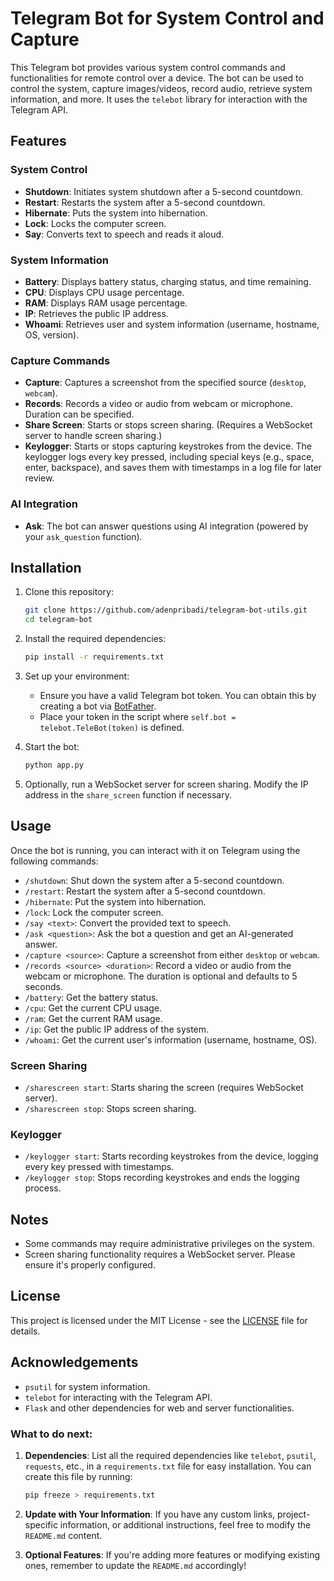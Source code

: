 # Telegram Bot for System Control and Capture

This Telegram bot provides various system control commands and functionalities for remote control over a device. The bot can be used to control the system, capture images/videos, record audio, retrieve system information, and more. It uses the `telebot` library for interaction with the Telegram API.

## Features

### System Control
- **Shutdown**: Initiates system shutdown after a 5-second countdown.
- **Restart**: Restarts the system after a 5-second countdown.
- **Hibernate**: Puts the system into hibernation.
- **Lock**: Locks the computer screen.
- **Say**: Converts text to speech and reads it aloud.

### System Information
- **Battery**: Displays battery status, charging status, and time remaining.
- **CPU**: Displays CPU usage percentage.
- **RAM**: Displays RAM usage percentage.
- **IP**: Retrieves the public IP address.
- **Whoami**: Retrieves user and system information (username, hostname, OS, version).

### Capture Commands
- **Capture**: Captures a screenshot from the specified source (`desktop`, `webcam`).
- **Records**: Records a video or audio from webcam or microphone. Duration can be specified.
- **Share Screen**: Starts or stops screen sharing. (Requires a WebSocket server to handle screen sharing.)
- **Keylogger**: Starts or stops capturing keystrokes from the device. The keylogger logs every key pressed, including special keys (e.g., space, enter, backspace), and saves them with timestamps in a log file for later review.

### AI Integration
- **Ask**: The bot can answer questions using AI integration (powered by your `ask_question` function).

## Installation

1. Clone this repository:
   ```bash
   git clone https://github.com/adenpribadi/telegram-bot-utils.git
   cd telegram-bot
   ```

2. Install the required dependencies:
   ```bash
   pip install -r requirements.txt
   ```

3. Set up your environment:
   - Ensure you have a valid Telegram bot token. You can obtain this by creating a bot via [BotFather](https://core.telegram.org/bots#botfather).
   - Place your token in the script where `self.bot = telebot.TeleBot(token)` is defined.

4. Start the bot:
   ```bash
   python app.py
   ```

5. Optionally, run a WebSocket server for screen sharing. Modify the IP address in the `share_screen` function if necessary.

## Usage

Once the bot is running, you can interact with it on Telegram using the following commands:

- `/shutdown`: Shut down the system after a 5-second countdown.
- `/restart`: Restart the system after a 5-second countdown.
- `/hibernate`: Put the system into hibernation.
- `/lock`: Lock the computer screen.
- `/say <text>`: Convert the provided text to speech.
- `/ask <question>`: Ask the bot a question and get an AI-generated answer.
- `/capture <source>`: Capture a screenshot from either `desktop` or `webcam`.
- `/records <source> <duration>`: Record a video or audio from the webcam or microphone. The duration is optional and defaults to 5 seconds.
- `/battery`: Get the battery status.
- `/cpu`: Get the current CPU usage.
- `/ram`: Get the current RAM usage.
- `/ip`: Get the public IP address of the system.
- `/whoami`: Get the current user's information (username, hostname, OS).

### Screen Sharing
- `/sharescreen start`: Starts sharing the screen (requires WebSocket server).
- `/sharescreen stop`: Stops screen sharing.

### Keylogger
- `/keylogger start`: Starts recording keystrokes from the device, logging every key pressed with timestamps.
- `/keylogger stop`: Stops recording keystrokes and ends the logging process.

## Notes
- Some commands may require administrative privileges on the system.
- Screen sharing functionality requires a WebSocket server. Please ensure it's properly configured.

## License

This project is licensed under the MIT License - see the [LICENSE](LICENSE) file for details.

## Acknowledgements

- `psutil` for system information.
- `telebot` for interacting with the Telegram API.
- `Flask` and other dependencies for web and server functionalities.


### What to do next:
1. **Dependencies**: List all the required dependencies like `telebot`, `psutil`, `requests`, etc., in a `requirements.txt` file for easy installation. You can create this file by running:
   ```bash
   pip freeze > requirements.txt
   ```

2. **Update with Your Information**: If you have any custom links, project-specific information, or additional instructions, feel free to modify the `README.md` content.

3. **Optional Features**: If you're adding more features or modifying existing ones, remember to update the `README.md` accordingly!
